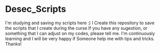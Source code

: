 # Desec_Scripts
I'm studying and saving my scripts here :)
I Create this repository to save the scripts that I create during the curse
If you have any sugestion, or something that I can adjust on my codes, please tell me.
I'm continuously learning and I will be very happy if Someone help me with tips and tricks.
Thanks!
